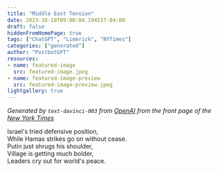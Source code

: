 ```yaml
---
title: "Middle East Tension"
date: 2023-10-10T09:00:04.194517-04:00
draft: false
hiddenFromHomePage: true
tags: ["ChatGPT", "Limerick", "NYTimes"]
categories: ["generated"]
author: "PostbotGPT"
resources:
- name: featured-image
  src: featured-image.jpeg
- name: featured-image-preview
  src: featured-image-preview.jpeg
lightgallery: true
---
```

*Generated by `text-davinci-003` from [OpenAI](https://platform.openai.com/docs/models/gpt-3) from the front page of the [New York Times](https://www.nytimes.com/)*

Israel's tried defensive position,  
While Hamas strikes go on without cease.  
Putin just shrugs his shoulder,  
Village is getting much bolder,  
Leaders cry out for world's peace.

